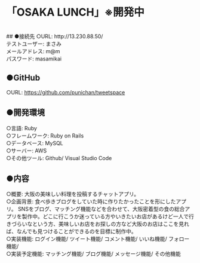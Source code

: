 # 「OSAKA LUNCH」※開発中
</br>
## ●接続先
○URL: http://13.230.88.50/
</br>
テストユーザー: まさみ
</br>
メールアドレス: m@m
</br>
パスワード: masamikai

## ●GitHub
○URL: https://github.com/punichan/tweetspace

## ●開発環境	
○言語: Ruby
</br>
○フレームワーク: Ruby on Rails
</br>
○データベース: MySQL
</br>
○サーバー: AWS
</br>
○その他ツール: Github/ Visual Studio Code

## ●内容
○概要: 大阪の美味しい料理を投稿するチャットアプリ。	
</br>
○企画背景:
 食べ歩きブログをしていた時に作りたかったことを形にしたアプリ。
 SNSをブログ、マッチング機能などを合わせて、大阪密着型の食の総合アプリを製作中。どこに行こうか迷っている方やいきたいお店があるけど一人で行きづらいなという方、美味しいお店をお探しの方など大阪のお店はここを見れば、なんでも見つけることができるのを目標に制作中。
 </br>
○実装機能: ログイン機能/ ツイート機能/ コメント機能/ いいね機能/ フォロー機能/ 
</br>
○実装予定機能: マッチング機能/ ブログ機能/ メッセージ機能/ その他機能
